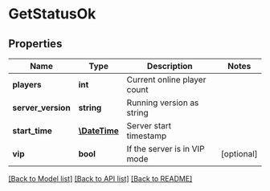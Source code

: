 # GetStatusOk

## Properties
Name | Type | Description | Notes
------------ | ------------- | ------------- | -------------
**players** | **int** | Current online player count | 
**server_version** | **string** | Running version as string | 
**start_time** | [**\DateTime**](\DateTime.md) | Server start timestamp | 
**vip** | **bool** | If the server is in VIP mode | [optional] 

[[Back to Model list]](../README.md#documentation-for-models) [[Back to API list]](../README.md#documentation-for-api-endpoints) [[Back to README]](../README.md)


